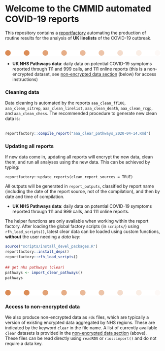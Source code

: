 
# Welcome to the CMMID automated COVID-19 reports

This repository contains a
[reportfactory](https://github.com/reconhub/reportfactory) automating the
production of routine results for the analysis of **UK linelists** of the COVID-19 outbreak.



<br>
<img src="data/images/line_bubbles.png" alt="line">



* **UK NHS Pathways data**: daily data on potential COVID-19 symptoms reported 
   through 111 and 999 calls, and 111 online reports (this is a non-encrypted dataset,
   see [non-encrypted data section](#using-clear-non-encrypted-data) (below) for access instructions)




### Cleaning data

Data cleaning is automated by the reports `aaa_clean_ff100`, `aaa_clean_sitrep`,
`aaa_clean_linelist`, `aaa_clean_death`, `aaa_clean_rcgp`, and `aaa_clean_chess`.
The recommended procedure to generate new clean data is:


```r

reportfactory::compile_report("aaa_clear_pathways_2020-04-14.Rmd")

```





### Updating all reports

If new data come in, updating all reports will encrypt the new data, clean them,
and run all analyses using the new data. This can be achieved by typing:

```{r }
reportfactory::update_reports(clean_report_sources = TRUE)
```

All outputs will be generated in `report_outputs`, classified by report name
(including the date of the report source, not of the compilation), and then by
date and time of compilation.



* **UK NHS Pathways data**: daily data on potential COVID-19 symptoms reported 
   through 111 and 999 calls, and 111 online reports.

The helper functions are only available when working within the report
factory. After loading the global factory scripts (in `scripts/`) using
`rfh_load_scripts()`, latest clear data can be loaded using custom functions,
**without** the user needing a *data key*:

```r
source("scripts/install_devel_packages.R")
reportfactory::install_deps()
reportfactory::rfh_load_scripts()

## get nhs pathways (clear)
pathways <- import_clear_pathways()
pathways

```



<br>
<img src="data/images/line_bubbles.png" alt="line">



### Access to non-encrypted data

We also produce non-encrypted data as `rds` files, which are typically a version
of existing encrypted data aggregated by NHS regions. These are indicated by the
keyword `clear` in the file name. A list of currently available `clear` datasets 
is provided in the [non-encrypted data section](#using-clear-non-encrypted-data)
(above). These files can be read directly using `readRDS` or `rio::import()` and
do not require a data key.
